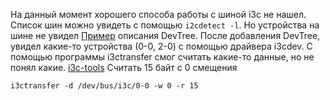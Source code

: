 На данный момент хорошего способа работы с шиной i3c не нашел. Список шин можно увидеть с помощью `i2cdetect -l`. Но устройства на шине не увидел
[Пример](https://github.com/AspeedTech-BMC/linux/blob/24cbe56dfcf97618e7bee12218f4f33374b6bbf6/arch/arm/boot/dts/aspeed/aspeed-ast2600-evb.dts#L904) описания DevTree. После добавления DevTree, увидел какие-то устройства (0-0, 2-0)  с помощью драйвера i3cdev.
С помощью программы i3ctransfer смог считать какие-то данные, но не понял какие.
[i3c-tools](https://github.com/AspeedTech-BMC/i3c-tools) 
Считать 15 байт с 0 смещения
```
i3ctransfer -d /dev/bus/i3c/0-0 -w 0 -r 15
```